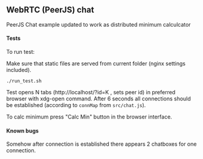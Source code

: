 ## WebRTC (PeerJS) chat

PeerJS Chat example updated to work as distributed minimum calculcator

#### Tests

To run test:

Make sure that static files are served from current folder (nginx settings included).

```
./run_test.sh
```

Test opens N tabs (http://localhost/?id=K , sets peer id) in preferred browser with xdg-open command.
After 6 seconds all connections should be established (according to `connMap` from `src/chat.js`).

To calc minimum press "Calc Min" button in the browser interface.


#### Known bugs

Somehow after connection is established there appears 2 chatboxes for one connection.

